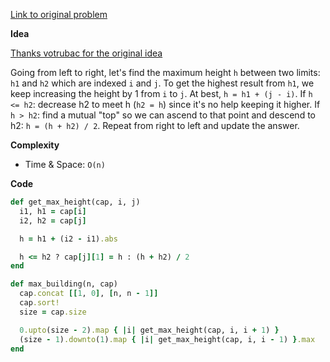 [Link to original problem](https://leetcode.com/problems/maximum-building-height/)

**Idea**

[Thanks votrubac for the original idea](https://leetcode.com/problems/maximum-building-height/discuss/1175269/C%2B%2B-with-picture-2-passes)

Going from left to right, let's find the maximum height `h` between two limits: `h1` and `h2` which are indexed `i` and `j`.
To get the highest result from `h1`, we keep increasing the height by 1 from `i` to `j`. At best, `h = h1 + (j - i)`.
If `h <= h2`: decrease h2 to meet h (`h2 = h`) since it's no help keeping it higher.
If `h > h2`: find a mutual "top" so we can ascend to that point and descend to h2: `h = (h + h2) / 2`.
Repeat from right to left and update the answer.

 **Complexity**

- Time & Space: `O(n)`

**Code**

```ruby
def get_max_height(cap, i, j)
  i1, h1 = cap[i]
  i2, h2 = cap[j]

  h = h1 + (i2 - i1).abs

  h <= h2 ? cap[j][1] = h : (h + h2) / 2
end

def max_building(n, cap)
  cap.concat [[1, 0], [n, n - 1]]
  cap.sort!
  size = cap.size

  0.upto(size - 2).map { |i| get_max_height(cap, i, i + 1) }
  (size - 1).downto(1).map { |i| get_max_height(cap, i, i - 1) }.max
end
```
